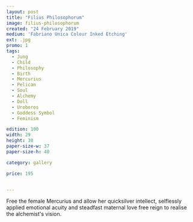 ```yaml
---
layout: post
title: "Filius Philosophorum"
image: filius-philosophorum
created: "24 February 2019"
medium: 'Fabriano Unica Colour Inked Etching'
ext: .jpg
promo: 1
tags:
  - Jung
  - Child
  - Philosophy
  - Birth
  - Mercurius
  - Pelican
  - Soul
  - Alchemy
  - Doll
  - Uroboros
  - Goddess Symbol
  - Feminism

edition: 100
width: 29 
height: 30
paper-size-w: 37
paper-size-h: 40

category: gallery

price: 195


---
```


Free the female Mercurius and allow her quicksilver intellect, selflessly applied emotional acuity and steadfast maternal love free reign to realise the alchemist's vision.